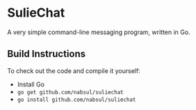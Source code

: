 # SulieChat

A very simple command-line messaging program,
written in Go.

## Build Instructions

To check out the code and compile it yourself:

- Install Go
- `go get github.com/nabsul/suliechat`
- `go install github.com/nabsul/suliechat`
